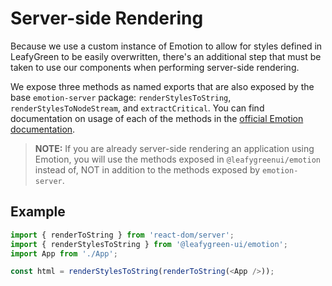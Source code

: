 # Server-side Rendering

Because we use a custom instance of Emotion to allow for styles defined in LeafyGreen to be easily overwritten, there's an additional step that must be taken to use our components when performing server-side rendering.

We expose three methods as named exports that are also exposed by the base `emotion-server` package: `renderStylesToString`, `renderStylesToNodeStream`, and `extractCritical`. You can find documentation on usage of each of the methods in the [official Emotion documentation](https://emotion.sh/docs/ssr#api-reference).

> **NOTE:** If you are already server-side rendering an application using Emotion, you will use the methods exposed in `@leafygreenui/emotion` instead of, NOT in addition to the methods exposed by `emotion-server`.

## Example

```js
import { renderToString } from 'react-dom/server';
import { renderStylesToString } from '@leafygreen-ui/emotion';
import App from './App';

const html = renderStylesToString(renderToString(<App />));
```
